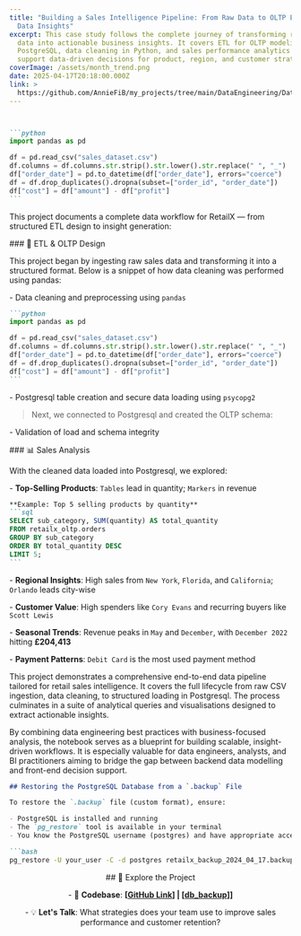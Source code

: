 ```yaml
---
title: "Building a Sales Intelligence Pipeline: From Raw Data to OLTP ETL to
  Data Insights"
excerpt: This case study follows the complete journey of transforming raw sales
  data into actionable business insights. It covers ETL for OLTP modeling in
  PostgreSQL, data cleaning in Python, and sales performance analytics to
  support data-driven decisions for product, region, and customer strategies.
coverImage: /assets/month_trend.png
date: 2025-04-17T20:18:00.000Z
link: >
  https://github.com/AnnieFiB/my_projects/tree/main/DataEngineering/DataModelling/retailx_casestudy
---
```

````markdown


```python
import pandas as pd

df = pd.read_csv("sales_dataset.csv")
df.columns = df.columns.str.strip().str.lower().str.replace(" ", "_")
df["order_date"] = pd.to_datetime(df["order_date"], errors="coerce")
df = df.drop_duplicates().dropna(subset=["order_id", "order_date"])
df["cost"] = df["amount"] - df["profit"]
```
````

This project documents a complete data workflow for RetailX — from structured ETL design to insight generation:

\### 🔧 ETL & OLTP Design

This project began by ingesting raw sales data and transforming it into a structured format. Below is a snippet of how data cleaning was performed using pandas:

\- Data cleaning and preprocessing using `pandas`

````markdown
```python
import pandas as pd

df = pd.read_csv("sales_dataset.csv")
df.columns = df.columns.str.strip().str.lower().str.replace(" ", "_")
df["order_date"] = pd.to_datetime(df["order_date"], errors="coerce")
df = df.drop_duplicates().dropna(subset=["order_id", "order_date"])
df["cost"] = df["amount"] - df["profit"]
```
````

\- Postgresql table creation and secure data loading using `psycopg2`

> Next, we connected to Postgresql and created the OLTP schema:

\- Validation of load and schema integrity

\### 📊 Sales Analysis

With the cleaned data loaded into Postgresql, we explored:

\- **Top-Selling Products**: `Tables` lead in quantity; `Markers` in revenue

````markdown
**Example: Top 5 selling products by quantity**
```sql
SELECT sub_category, SUM(quantity) AS total_quantity
FROM retailx_oltp.orders
GROUP BY sub_category
ORDER BY total_quantity DESC
LIMIT 5;
```
````

\- **Regional Insights**: High sales from `New York`, `Florida`, and `California`; `Orlando` leads city-wise

\- **Customer Value**: High spenders like `Cory Evans` and recurring buyers like `Scott Lewis`

\- **Seasonal Trends**: Revenue peaks in `May` and `December`, with `December 2022` hitting **£204,413**

\- **Payment Patterns**: `Debit Card` is the most used payment method

This project demonstrates a comprehensive end-to-end data pipeline tailored for retail sales intelligence. It covers the full lifecycle from raw CSV ingestion, data cleaning, to structured loading in Postgresql. The process culminates in a suite of analytical queries and visualisations designed to extract actionable insights.

By combining data engineering best practices with business-focused analysis, the notebook serves as a blueprint for building scalable, insight-driven workflows. It is especially valuable for data engineers, analysts, and BI practitioners aiming to bridge the gap between backend data modelling and front-end decision support.

````markdown
## Restoring the PostgreSQL Database from a `.backup` File

To restore the `.backup` file (custom format), ensure:

- PostgreSQL is installed and running
- The `pg_restore` tool is available in your terminal
- You know the PostgreSQL username (postgres) and have appropriate access

```bash
pg_restore -U your_user -C -d postgres retailx_backup_2024_04_17.backup
````

<p style="text-align: center">## 🔗 Explore the Project</p><p style="text-align: center">- 📂 <strong>Codebase</strong>: <strong>[</strong><a href="https://github.com/AnnieFiB/my_projects/tree/main/DataEngineering/DataModelling/retailx_casestudy"><strong>GitHub Link</strong></a><strong>] | [</strong><a href="https://github.com/AnnieFiB/my_projects/blob/main/DataEngineering/DataModelling/retailx_casestudy/retailx_backup_2024_04_17.backup"><strong>db_backup</strong></a><strong>]]</strong></p><p style="text-align: center">- 💡 <strong>Let's Talk</strong>: What strategies does your team use to improve sales performance and customer retention?</p>